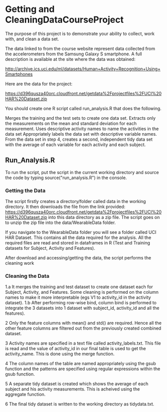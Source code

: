 # Getting and CleaningDataCourseProject
The purpose of this project is to demonstrate your ability to collect, work with, and clean a data set.

The data linked to from the course website represent data collected from the accelerometers from the Samsung Galaxy S smartphone. A full description is available at the site where the data was obtained:

http://archive.ics.uci.edu/ml/datasets/Human+Activity+Recognition+Using+Smartphones

Here are the data for the project:

https://d396qusza40orc.cloudfront.net/getdata%2Fprojectfiles%2FUCI%20HAR%20Dataset.zip

You should create one R script called run_analysis.R that does the following.

Merges the training and the test sets to create one data set.
Extracts only the measurements on the mean and standard deviation for each measurement.
Uses descriptive activity names to name the activities in the data set
Appropriately labels the data set with descriptive variable names.
From the data set in step 4, creates a second, independent tidy data set with the average of each variable for each activity and each subject.

## Run_Analysis.R
To run the script, put the script in the current working directory and source the code by typing 
source("run_analysis.R") in the console.

### Getting the Data
The script firstly creates a directory/folder called data in the working directory. 
It then downloads the file from the link provided: https://d396qusza40orc.cloudfront.net/getdata%2Fprojectfiles%2FUCI%20HAR%20Dataset.zip into this data directory as a zip file. The script goes on to unzip the zip file into the data/WearableData folder.

If you navigate to the WearableData folder you will see a folder called UCI HAR Dataset. This contains all the data required for the analysis.
All the required files are read and stored in dataframes in R (Test and Training  datasets for Subject, Activity and Features).

After download and accessing/getting the data, the script performs the cleaning work
### Cleaning the Data
1.a It merges the training and test dataset to create one dataset each for Subject, Activity, and Features. Some cleaning is performed on the column names to make it more interpretable (egs V1 to activity_id in the activity dataset).
1.b After performing row-wise bind, column bind is performed to integrate the 3 datasets into 1 dataset with subject_id, activity_id and all the features).

2 Only the feature columns with mean() and std()  are required. Hence all the other feature columns are filtered out from the previously created combined dataset.

3 Activity names are specified in a text file called activity_labels.txt. This file is read and the value of activity_id in our final table is used to get the activity_name. This is done using the merge function.

4 The column names of the table are named appropriately using the gsub function and the patterns are specified using regular expressions within the gsub function.

5 A separate tidy dataset is created which shows the average of each subject and his activity measurements. This is acheived using the aggregate function.

6 The final tidy dataset is written to the working directory as tidydata.txt.
